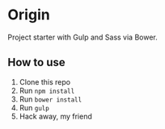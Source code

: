 # Origin
Project starter with Gulp and Sass via Bower.

## How to use
1. Clone this repo
2. Run `npm install`
3. Run `bower install`
4. Run `gulp`
5. Hack away, my friend
